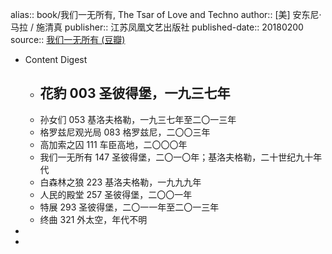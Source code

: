 alias:: book/我们一无所有, The Tsar of Love and Techno
author::  [美] 安东尼·马拉 / 施清真
publisher:: 江苏凤凰文艺出版社
published-date:: 20180200
source:: [我们一无所有 (豆瓣)](https://book.douban.com/subject/27193117/)
- Content Digest
  - 花豹 003
    圣彼得堡，一九三七年
    -
  - 孙女们 053
    基洛夫格勒，一九三七年至二〇一三年
  - 格罗兹尼观光局 083
    格罗兹尼，二〇〇三年
  - 高加索之囚 111
    车臣高地，二〇〇〇年
  - 我们一无所有 147
    圣彼得堡，二〇一〇年；基洛夫格勒，二十世纪九十年代
  - 白森林之狼 223
    基洛夫格勒，一九九九年
  - 人民的殿堂 257
    圣彼得堡，二〇〇一年
  - 特展 293
    圣彼得堡，二〇一一年至二〇一三年
  - 终曲 321
    外太空，年代不明
-
-